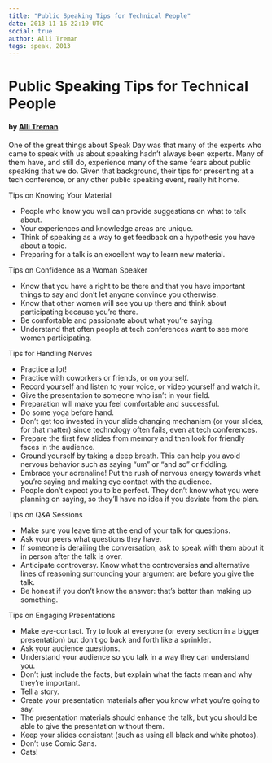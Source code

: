 ```yaml
---
title: "Public Speaking Tips for Technical People"
date: 2013-11-16 22:10 UTC
social: true
author: Alli Treman
tags: speak, 2013
---
```


# Public Speaking Tips for Technical People

#### by [Alli Treman](http://www.allirense.com/)

One of the great things about Speak Day was that many of the experts who came to speak with us about speaking hadn’t always been experts. Many of them have, and still do, experience many of the same fears about public speaking that we do. Given that background, their tips for presenting at a tech conference, or any other public speaking event, really hit home.

Tips on Knowing Your Material

* People who know you well can provide suggestions on what to talk about.
* Your experiences and knowledge areas are unique.
* Think of speaking as a way to get feedback on a hypothesis you have about a topic.
* Preparing for a talk is an excellent way to learn new material.

Tips on Confidence as a Woman Speaker

* Know that you have a right to be there and that you have important things to say and don’t let anyone convince you otherwise.
* Know that other women will see you up there and think about participating because you’re there.
* Be comfortable and passionate about what you’re saying.
* Understand that often people at tech conferences want to see more women participating.

Tips for Handling Nerves

* Practice a lot!
* Practice with coworkers or friends, or on yourself.
* Record yourself and listen to your voice, or video yourself and watch it.
* Give the presentation to someone who isn’t in your field.
* Preparation will make you feel comfortable and successful.
* Do some yoga before hand.
* Don’t get too invested in your slide changing mechanism (or your slides, for that matter) since technology often fails, even at tech conferences.
* Prepare the first few slides from memory and then look for friendly faces in the audience.
* Ground yourself by taking a deep breath. This can help you avoid nervous behavior such as saying “um” or “and so” or fiddling.
* Embrace your adrenaline! Put the rush of nervous energy towards what you’re saying and making eye contact with the audience.
* People don’t expect you to be perfect. They don’t know what you were planning on saying, so they’ll have no idea if you deviate from the plan.

Tips on Q&A Sessions

* Make sure you leave time at the end of your talk for questions.
* Ask your peers what questions they have.
* If someone is derailing the conversation, ask to speak with them about it in person after the talk is over.
* Anticipate controversy. Know what the controversies and alternative lines of reasoning surrounding your argument are before you give the talk.
* Be honest if you don’t know the answer: that’s better than making up something.

Tips on Engaging Presentations

* Make eye-contact. Try to look at everyone (or every section in a bigger presentation) but don’t go back and forth like a sprinkler.
* Ask your audience questions.
* Understand your audience so you talk in a way they can understand you.
* Don’t just include the facts, but explain what the facts mean and why they’re important.
* Tell a story.
* Create your presentation materials after you know what you’re going to say.
* The presentation materials should enhance the talk, but you should be able to give the presentation without them.
* Keep your slides consistant (such as using all black and white photos).
* Don’t use Comic Sans.
* Cats!
